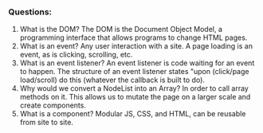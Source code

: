 ### Questions:
1. What is the DOM?
    The DOM is the Document Object Model, a programming interface that allows programs to change HTML pages.
2. What is an event?
    Any user interaction with a site. A page loading is an event, as is clicking, scrolling, etc.
3. What is an event listener?
    An event listener is code waiting for an event to happen. The structure of an event listener states "upon (click/page load/scroll) do this (whatever the callback is built to do).
4. Why would we convert a NodeList into an Array?
    In order to call array methods on it. This allows us to mutate the page on a larger scale and create components.
5. What is a component? 
    Modular JS, CSS, and HTML, can be reusable from site to site.